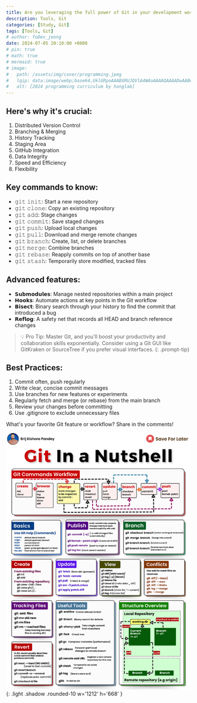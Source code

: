 ```yaml
---
title: Are you leveraging the full power of Git in your development workflow?
description: Tools, Git
categories: [Study, Git]
tags: [Tools, Git]
# author: foDev_jeong
date: 2024-07-05 20:10:00 +0800
# pin: true
# math: true
# mermaid: true
# image:
#   path: /assets/img/cover/programming.jpeg
#   lqip: data:image/webp;base64,UklGRpoAAABXRUJQVlA4WAoAAAAQAAAADwAABwAAQUxQSDIAAAARL0AmbZurmr57yyIiqE8oiG0bejIYEQTgqiDA9vqnsUSI6H+oAERp2HZ65qP/VIAWAFZQOCBCAAAA8AEAnQEqEAAIAAVAfCWkAALp8sF8rgRgAP7o9FDvMCkMde9PK7euH5M1m6VWoDXf2FkP3BqV0ZYbO6NA/VFIAAAA
#   alt: [2024 programming curriculum by honglab]
---
```


## Here's why it's crucial:

1. Distributed Version Control
2. Branching & Merging
3. History Tracking
4. Staging Area
5. GitHub Integration
6. Data Integrity
7. Speed and Efficiency
8. Flexibility
 
## Key commands to know:
- 𝚐𝚒𝚝 𝚒𝚗𝚒𝚝: Start a new repository
- 𝚐𝚒𝚝 𝚌𝚕𝚘𝚗𝚎: Copy an existing repository
- 𝚐𝚒𝚝 𝚊𝚍𝚍: Stage changes
- 𝚐𝚒𝚝 𝚌𝚘𝚖𝚖𝚒𝚝: Save staged changes
- 𝚐𝚒𝚝 𝚙𝚞𝚜𝚑: Upload local changes
- 𝚐𝚒𝚝 𝚙𝚞𝚕𝚕: Download and merge remote changes
- 𝚐𝚒𝚝 𝚋𝚛𝚊𝚗𝚌𝚑: Create, list, or delete branches
- 𝚐𝚒𝚝 𝚖𝚎𝚛𝚐𝚎: Combine branches
- 𝚐𝚒𝚝 𝚛𝚎𝚋𝚊𝚜𝚎: Reapply commits on top of another base
- 𝚐𝚒𝚝 𝚜𝚝𝚊𝚜𝚑: Temporarily store modified, tracked files

## Advanced features:

- 𝗦𝘂𝗯𝗺𝗼𝗱𝘂𝗹𝗲𝘀: Manage nested repositories within a main project
- 𝗛𝗼𝗼𝗸𝘀: Automate actions at key points in the Git workflow
- 𝗕𝗶𝘀𝗲𝗰𝘁: Binary search through your history to find the commit that introduced a bug
- 𝗥𝗲𝗳𝗹𝗼𝗴: A safety net that records all HEAD and branch reference changes

> 💡 Pro Tip: Master Git, and you'll boost your productivity and collaboration skills exponentially. Consider using a Git GUI like GitKraken or SourceTree if you prefer visual interfaces.
{: .prompt-tip}

## Best Practices:

1. Commit often, push regularly
2. Write clear, concise commit messages
3. Use branches for new features or experiments
4. Regularly fetch and merge (or rebase) from the main branch
5. Review your changes before committing
6. Use .gitignore to exclude unnecessary files

What's your favorite Git feature or workflow? Share in the comments!

![ Most Popular DevOps Tools ](/assets/img/blog/Git_in_a_Nutshell.gif){: .light .shadow .rounded-10 w='1212' h='668' }
